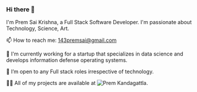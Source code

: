 ### Hi there 👋

I'm Prem Sai Krishna, a Full Stack Software Developer. I'm passionate about Technology, Science, Art.

📫 How to reach me: 143premsai@gmail.com

🔭 I'm currently working for a startup that specializes in data science and develops information defense operating systems.

🤝 I’m open to any Full stack roles irrespective of technology.

👨‍💻 All of my projects are available at ![Prem Kandagattla](https://github.com/orgs/premkandagattla/).
